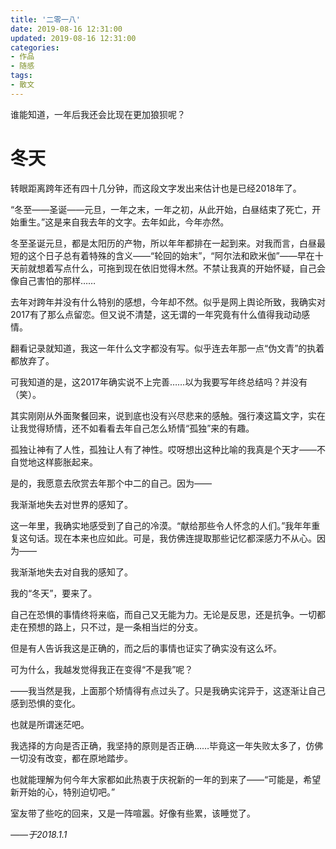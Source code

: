 ```yaml
---
title: '二零一八'
date: 2019-08-16 12:31:00
updated: 2019-08-16 12:31:00
categories:
- 作品
- 随感
tags:
- 散文
---
```


谁能知道，一年后我还会比现在更加狼狈呢？

<!--more-->
# 冬天

转眼距离跨年还有四十几分钟，而这段文字发出来估计也是已经2018年了。

“冬至——圣诞——元旦，一年之末，一年之初，从此开始，白昼结束了死亡，开始重生。”这是来自我去年的文字。去年如此，今年亦然。

冬至圣诞元旦，都是太阳历的产物，所以年年都排在一起到来。对我而言，白昼最短的这个日子总有着特殊的含义——“轮回的始末”，“阿尔法和欧米伽”——早在十天前就想着写点什么，可拖到现在依旧觉得木然。不禁让我真的开始怀疑，自己会像自己害怕的那样……

去年对跨年并没有什么特别的感想，今年却不然。似乎是网上舆论所致，我确实对2017有了那么点留恋。但又说不清楚，这无谓的一年究竟有什么值得我动动感情。

翻看记录就知道，我这一年什么文字都没有写。似乎连去年那一点“伪文青”的执着都放弃了。

可我知道的是，这2017年确实说不上完善……以为我要写年终总结吗？并没有（笑）。

其实刚刚从外面聚餐回来，说到底也没有兴尽悲来的感触。强行凑这篇文字，实在让我觉得矫情，还不如看看去年自己怎么矫情“孤独”来的有趣。

孤独让神有了人性，孤独让人有了神性。哎呀想出这种比喻的我真是个天才——不自觉地这样膨胀起来。

是的，我愿意去欣赏去年那个中二的自己。因为——

我渐渐地失去对世界的感知了。

这一年里，我确实地感受到了自己的冷漠。“献给那些令人怀念的人们。”我年年重复这句话。现在本来也应如此。可是，我仿佛连提取那些记忆都深感力不从心。因为——

我渐渐地失去对自我的感知了。

我的“冬天”，要来了。

自己在恐惧的事情终将来临，而自己又无能为力。无论是反思，还是抗争。一切都走在预想的路上，只不过，是一条相当烂的分支。

但是有人告诉我这是正确的，而之后的事情也证实了确实没有这么坏。

可为什么，我越发觉得我正在变得“不是我”呢？

——我当然是我，上面那个矫情得有点过头了。只是我确实诧异于，这逐渐让自己感到恐惧的变化。

也就是所谓迷茫吧。

我选择的方向是否正确，我坚持的原则是否正确……毕竟这一年失败太多了，仿佛一切没有改变，都在原地踏步。

也就能理解为何今年大家都如此热衷于庆祝新的一年的到来了——“可能是，希望新开始的心，特别迫切吧。”

室友带了些吃的回来，又是一阵喧嚣。好像有些累，该睡觉了。

*——于2018.1.1*